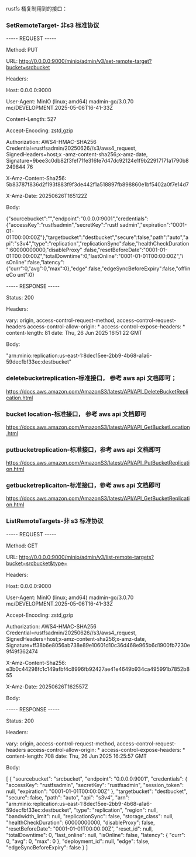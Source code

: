 rustfs 桶复制用到的接口：


### SetRemoteTarget- 非s3 标准协议

----- REQUEST -----

Method: PUT

URL: http://0.0.0.0:9000/minio/admin/v3/set-remote-target?bucket=srcbucket

Headers:

  Host: 0.0.0.0:9000
  
  User-Agent: MinIO (linux; amd64) madmin-go/3.0.70 mc/DEVELOPMENT.2025-05-06T16-41-33Z
  
  Content-Length: 527
  
  Accept-Encoding: zstd,gzip
  
  Authorization: AWS4-HMAC-SHA256 Credential=rustfsadmin/20250626//s3/aws4_request, SignedHeaders=host;x
-amz-content-sha256;x-amz-date, Signature=9bee3c0db82f3fef71fe316fe7d47dc92124e1f9b22917171a1790b8249844
76

  X-Amz-Content-Sha256: 5b83787f836d2f193f883f9f3de442f1a518897fb898860e1bf5402a0f7e14d7
  
  X-Amz-Date: 20250626T165122Z
  
Body:

{"sourcebucket":"","endpoint":"0.0.0.0:9001","credentials":{"accessKey":"rustfsadmin","secretKey":"rustf
sadmin","expiration":"0001-01-01T00:00:00Z"},"targetbucket":"destbucket","secure":false,"path":"auto","a
pi":"s3v4","type":"replication","replicationSync":false,"healthCheckDuration":60000000000,"disableProxy"
:false,"resetBeforeDate":"0001-01-01T00:00:00Z","totalDowntime":0,"lastOnline":"0001-01-01T00:00:00Z","i
sOnline":false,"latency":{"curr":0,"avg":0,"max":0},"edge":false,"edgeSyncBeforeExpiry":false,"offlineCo
unt":0}

----- RESPONSE -----

Status: 200

Headers:

  vary: origin, access-control-request-method, access-control-request-headers
  access-control-allow-origin: *
  access-control-expose-headers: *
  content-length: 81
  date: Thu, 26 Jun 2025 16:51:22 GMT
  
Body:

"arn:minio:replication:us-east-1:8dec15ee-2bb9-4b68-a1a6-59decfbf33ec:destbucket"
### deletebucketreplication-标准接口， 参考 aws api 文档即可；
https://docs.aws.amazon.com/AmazonS3/latest/API/API_DeleteBucketReplication.html



### bucket location-标准接口， 参考 aws api 文档即可

https://docs.aws.amazon.com/AmazonS3/latest/API/API_GetBucketLocation.html



### putbucketreplication-标准接口，参考 aws api 文档即可

https://docs.aws.amazon.com/AmazonS3/latest/API/API_PutBucketReplication.html




### getbucketreplicaiton-标准接口，参考 aws api 文档即可

https://docs.aws.amazon.com/AmazonS3/latest/API/API_GetBucketReplication.html 










### ListRemoteTargets-非 s3 标准协议

----- REQUEST -----

Method: GET

URL: http://0.0.0.0:9000/minio/admin/v3/list-remote-targets?bucket=srcbucket&type=

Headers:

  Host: 0.0.0.0:9000
  
  User-Agent: MinIO (linux; amd64) madmin-go/3.0.70 mc/DEVELOPMENT.2025-05-06T16-41-33Z
  
  Accept-Encoding: zstd,gzip
  
  Authorization: AWS4-HMAC-SHA256 Credential=rustfsadmin/20250626//s3/aws4_request, SignedHeaders=host;x-amz-content-sha256;x-amz-date, Signature=ff38b6e8056ab738e89e10601d10c36d468e965b6d1900fb7230e9f49f362474
  
  X-Amz-Content-Sha256: e3b0c44298fc1c149afbf4c8996fb92427ae41e4649b934ca495991b7852b855
  
  X-Amz-Date: 20250626T162557Z
  
Body:

----- RESPONSE -----

Status: 200

Headers:

  vary: origin, access-control-request-method, access-control-request-headers
  access-control-allow-origin: *
  access-control-expose-headers: *
  content-length: 708
  date: Thu, 26 Jun 2025 16:25:57 GMT
  
Body:

[
  {
    "sourcebucket": "srcbucket",
    "endpoint": "0.0.0.0:9001",
    "credentials": {
      "accessKey": "rustfsadmin",
      "secretKey": "rustfsadmin",
      "session_token": null,
      "expiration": "0001-01-01T00:00:00Z"
    },
    "targetbucket": "destbucket",
    "secure": false,
    "path": "auto",
    "api": "s3v4",
    "arn": "arn:minio:replication:us-east-1:8dec15ee-2bb9-4b68-a1a6-59decfbf33ec:destbucket",
    "type": "replication",
    "region": null,
    "bandwidth_limit": null,
    "replicationSync": false,
    "storage_class": null,
    "healthCheckDuration": 60000000000,
    "disableProxy": false,
    "resetBeforeDate": "0001-01-01T00:00:00Z",
    "reset_id": null,
    "totalDowntime": 0,
    "last_online": null,
    "isOnline": false,
    "latency": {
      "curr": 0,
      "avg": 0,
      "max": 0
    },
    "deployment_id": null,
    "edge": false,
    "edgeSyncBeforeExpiry": false
  }
]

